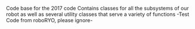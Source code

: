 Code base for the 2017 code
Contains classes for all the subsystems of our robot as well as several utility classes that serve a variety of functions
-Test Code from roboRYO, please ignore-
